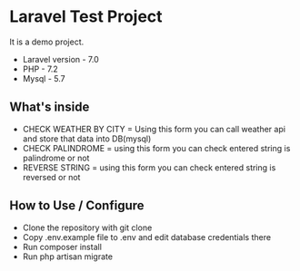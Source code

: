 # Laravel Test Project
It is a demo project.
- Laravel version - 7.0
- PHP - 7.2
- Mysql - 5.7

## What's inside
- CHECK WEATHER BY CITY = Using this form you can call weather api and store that data into DB(mysql)
- CHECK PALINDROME = using this form you can check entered string is palindrome or not
- REVERSE STRING =  using this form you can check entered string is reversed or not

## How to Use / Configure
- Clone the repository with git clone
- Copy .env.example file to .env and edit database credentials there
- Run composer install
- Run php artisan migrate

